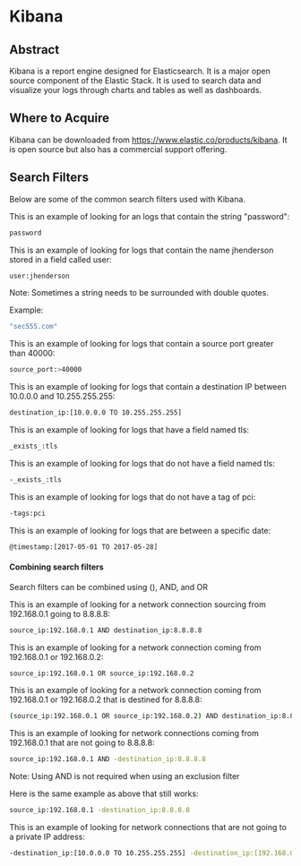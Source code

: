 Kibana
========
Abstract
---------
Kibana is a report engine designed for Elasticsearch. It is a major open source component of the Elastic Stack. It is used to search data and visualize your logs through charts and tables as well as dashboards.

Where to Acquire
---------
Kibana can be downloaded from https://www.elastic.co/products/kibana. It is open source but also has a commercial support offering.

Search Filters
---------
Below are some of the common search filters used with Kibana.

This is an example of looking for an logs that contain the string "password":
```bash
password
```

This is an example of looking for logs that contain the name jhenderson stored in a field called user:
```bash
user:jhenderson
```

Note: Sometimes a string needs to be surrounded with double quotes.

Example:
```bash
"sec555.com"
```

This is an example of looking for logs that contain a source port greater than 40000:
```bash
source_port:>40000
```

This is an example of looking for logs that contain a destination IP between 10.0.0.0 and 10.255.255.255:
```bash
destination_ip:[10.0.0.0 TO 10.255.255.255]
```

This is an example of looking for logs that have a field named tls:
```bash
_exists_:tls
```

This is an example of looking for logs that do not have a field named tls:
```bash
-_exists_:tls
```

This is an example of looking for logs that do not have a tag of pci:
```bash
-tags:pci
```

This is an example of looking for logs that are between a specific date:
```bash
@timestamp:[2017-05-01 TO 2017-05-28]
```

#### Combining search filters

Search filters can be combined using (), AND, and OR

This is an example of looking for a network connection sourcing from 192.168.0.1 going to 8.8.8.8:
```bash
source_ip:192.168.0.1 AND destination_ip:8.8.8.8
```

This is an example of looking for a network connection coming from 192.168.0.1 or 192.168.0.2:
```bash
source_ip:192.168.0.1 OR source_ip:192.168.0.2
```

This is an example of looking for a network connection coming from 192.168.0.1 or 192.168.0.2 that is destined for 8.8.8.8:
```bash
(source_ip:192.168.0.1 OR source_ip:192.168.0.2) AND destination_ip:8.8.8.8
```

This is an example of looking for network connections coming from 192.168.0.1 that are not going to 8.8.8.8:
```bash
source_ip:192.168.0.1 AND -destination_ip:8.8.8.8
```

Note: Using AND is not required when using an exclusion filter

Here is the same example as above that still works:
```bash
source_ip:192.168.0.1 -destination_ip:8.8.8.8
```

This is an example of looking for network connections that are not going to a private IP address:
```bash
-destination_ip:[10.0.0.0 TO 10.255.255.255] -destination_ip:[192.168.0.0 TO 192.168.255.255] -destination_ip:[172.16.0.0 TO 172.16.31.255.255]
```